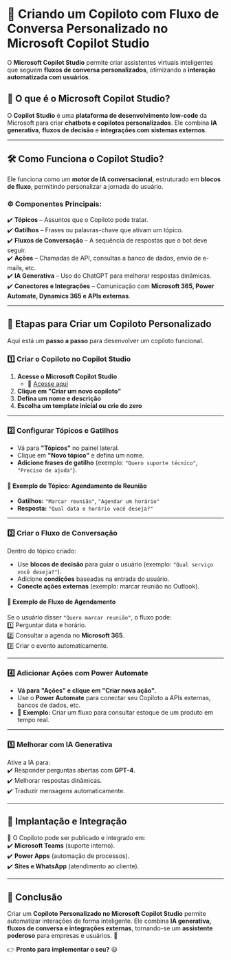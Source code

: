# 🚀 Criando um Copiloto com Fluxo de Conversa Personalizado no Microsoft Copilot Studio

O **Microsoft Copilot Studio** permite criar assistentes virtuais inteligentes que seguem **fluxos de conversa personalizados**, otimizando a **interação automatizada com usuários**.

## 📌 O que é o Microsoft Copilot Studio?
O **Copilot Studio** é uma **plataforma de desenvolvimento low-code** da Microsoft para criar **chatbots e copilotos personalizados**. Ele combina **IA generativa**, **fluxos de decisão** e **integrações com sistemas externos**.

---

## 🛠️ Como Funciona o Copilot Studio?
Ele funciona como um **motor de IA conversacional**, estruturado em **blocos de fluxo**, permitindo personalizar a jornada do usuário.

### ⚙️ Componentes Principais:
✔️ **Tópicos** – Assuntos que o Copiloto pode tratar.  
✔️ **Gatilhos** – Frases ou palavras-chave que ativam um tópico.  
✔️ **Fluxos de Conversação** – A sequência de respostas que o bot deve seguir.  
✔️ **Ações** – Chamadas de API, consultas a banco de dados, envio de e-mails, etc.  
✔️ **IA Generativa** – Uso do ChatGPT para melhorar respostas dinâmicas.  
✔️ **Conectores e Integrações** – Comunicação com **Microsoft 365, Power Automate, Dynamics 365 e APIs externas**.  

---

## 📝 Etapas para Criar um Copiloto Personalizado
Aqui está um **passo a passo** para desenvolver um copiloto funcional.

### 1️⃣ Criar o Copiloto no Copilot Studio
1. **Acesse o Microsoft Copilot Studio**  
   - 📌 [Acesse aqui](https://aka.ms/CopilotStudio)  
2. **Clique em "Criar um novo copiloto"**  
3. **Defina um nome e descrição**  
4. **Escolha um template inicial ou crie do zero**  

---

### 2️⃣ Configurar Tópicos e Gatilhos
- Vá para **"Tópicos"** no painel lateral.  
- Clique em **"Novo tópico"** e defina um nome.  
- **Adicione frases de gatilho** (exemplo: `"Quero suporte técnico"`, `"Preciso de ajuda"`).  

#### 📌 **Exemplo de Tópico: Agendamento de Reunião**
- **Gatilhos:** `"Marcar reunião"`, `"Agendar um horário"`  
- **Resposta:** `"Qual data e horário você deseja?"`  

---

### 3️⃣ Criar o Fluxo de Conversação
Dentro do tópico criado:  
- Use **blocos de decisão** para guiar o usuário (exemplo: `"Qual serviço você deseja?"`).  
- Adicione **condições** baseadas na entrada do usuário.  
- **Conecte ações externas** (exemplo: marcar reunião no Outlook).  

#### 📌 **Exemplo de Fluxo de Agendamento**
Se o usuário disser `"Quero marcar reunião"`, o fluxo pode:  
1️⃣ Perguntar data e horário.  
2️⃣ Consultar a agenda no **Microsoft 365**.  
3️⃣ Criar o evento automaticamente.  

---

### 4️⃣ Adicionar Ações com Power Automate
- **Vá para "Ações" e clique em "Criar nova ação".**  
- Use o **Power Automate** para conectar seu Copiloto a APIs externas, bancos de dados, etc.  
- 📌 **Exemplo:** Criar um fluxo para consultar estoque de um produto em tempo real.  

---

### 5️⃣ Melhorar com IA Generativa
Ative a IA para:  
✔️ Responder perguntas abertas com **GPT-4**.  
✔️ Melhorar respostas dinâmicas.  
✔️ Traduzir mensagens automaticamente.  

---

## 🚀 Implantação e Integração
📌 O Copiloto pode ser publicado e integrado em:  
✔️ **Microsoft Teams** (suporte interno).  
✔️ **Power Apps** (automação de processos).  
✔️ **Sites e WhatsApp** (atendimento ao cliente).  

---

## 🎯 Conclusão
Criar um **Copiloto Personalizado no Microsoft Copilot Studio** permite automatizar interações de forma inteligente. Ele combina **IA generativa, fluxos de conversa e integrações externas**, tornando-se um **assistente poderoso** para empresas e usuários. 🚀  

👉 **Pronto para implementar o seu?** 😃  
